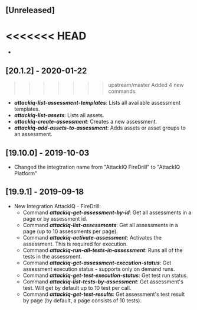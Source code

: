 ## [Unreleased]
<<<<<<< HEAD
=======
-

## [20.1.2] - 2020-01-22
>>>>>>> upstream/master
Added 4 new commands.
  - ***attackiq-list-assessment-templates***: Lists all available assessment templates.
  - ***attackiq-list-assets***: Lists all assets.
  - ***attackiq-create-assessment***: Creates a new assessment.
  - ***attackiq-add-assets-to-assessment***: Adds assets or asset groups to an assessment.

## [19.10.0] - 2019-10-03
  - Changed the integtration name from "AttackIQ FireDrill" to "AttackIQ Platform"


## [19.9.1] - 2019-09-18
  - New Integration AttackIQ - FireDrill:
    - Command ***attackiq-get-assessment-by-id***: Get all assessments in a page or by assessment id.
    - Command ***attackiq-list-assessments***: Get all assessments in a page (up to 10 assessments per page).
    - Command ***attackiq-activate-assessment***: Activates the assessment. This is required for execution.
    - Command ***attackiq-run-all-tests-in-assessment***: Runs all of the tests in the assessment.
    - Command ***attackiq-get-assessment-execution-status***: Get assessment execution status - supports only on demand runs.
    - Command ***attackiq-get-test-execution-status***: Get test run status.
    - Command ***attackiq-list-tests-by-assessment***: Get assessment's test. Will get by default up to 10 test per call.
    - Command ***attackiq-get-test-results***: Get assessment's test result by page (by default, a page consists of 10 tests).
